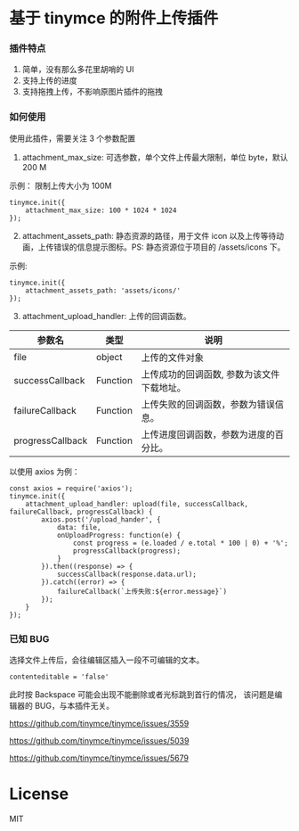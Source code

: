 # 基于 tinymce 的附件上传插件

### 插件特点

1. 简单，没有那么多花里胡哨的 UI
2. 支持上传的进度
3. 支持拖拽上传，不影响原图片插件的拖拽

### 如何使用

使用此插件，需要关注 3 个参数配置

1. attachment_max_size: 可选参数，单个文件上传最大限制，单位 byte，默认 200 M

示例： 限制上传大小为 100M

```
tinymce.init({
    attachment_max_size: 100 * 1024 * 1024
});
```

2. attachment_assets_path: 静态资源的路径，用于文件 icon 以及上传等待动画，上传错误的信息提示图标。PS: 静态资源位于项目的 /assets/icons 下。

示例:

```
tinymce.init({
    attachment_assets_path: 'assets/icons/'
});
```

3. attachment_upload_handler: 上传的回调函数。

| 参数名           | 类型     | 说明                                       |
| ---------------- | -------- | ------------------------------------------ |
| file             | object   | 上传的文件对象                             |
| successCallback  | Function | 上传成功的回调函数, 参数为该文件下载地址。 |
| failureCallback  | Function | 上传失败的回调函数，参数为错误信息。       |
| progressCallback | Function | 上传进度回调函数，参数为进度的百分比。     |

以使用 axios 为例：

```
const axios = require('axios');
tinymce.init({
    attachment_upload_handler: upload(file, successCallback, failureCallback, progressCallback) {
        axios.post('/upload_hander', {
            data: file,
            onUploadProgress: function(e) {
                const progress = (e.loaded / e.total * 100 | 0) + '%';
                progressCallback(progress);
            }
        }).then((response) => {
            successCallback(response.data.url);
        }).catch((error) => {
            failureCallback(`上传失败:${error.message}`)
        });
    }
});
```

### 已知 BUG

选择文件上传后，会往编辑区插入一段不可编辑的文本。

```
contenteditable = 'false'
```

此时按 Backspace 可能会出现不能删除或者光标跳到首行的情况，
该问题是编辑器的 BUG，与本插件无关。

https://github.com/tinymce/tinymce/issues/3559

https://github.com/tinymce/tinymce/issues/5039

https://github.com/tinymce/tinymce/issues/5679

# License

MIT
